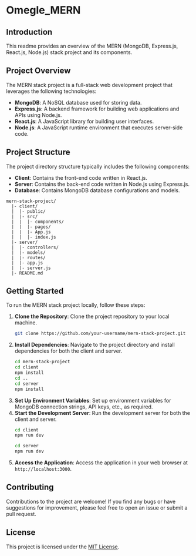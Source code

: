 ﻿# Omegle_MERN

## Introduction

This readme provides an overview of the MERN (MongoDB, Express.js, React.js, Node.js) stack project and its components.

## Project Overview

The MERN stack project is a full-stack web development project that leverages the following technologies:

- **MongoDB**: A NoSQL database used for storing data.
- **Express.js**: A backend framework for building web applications and APIs using Node.js.
- **React.js**: A JavaScript library for building user interfaces.
- **Node.js**: A JavaScript runtime environment that executes server-side code.

## Project Structure

The project directory structure typically includes the following components:

- **Client**: Contains the front-end code written in React.js.
- **Server**: Contains the back-end code written in Node.js using Express.js.
- **Database**: Contains MongoDB database configurations and models.

```
mern-stack-project/
  |- client/
  |  |- public/
  |  |- src/
  |  |  |- components/
  |  |  |- pages/
  |  |  |- App.js
  |  |  |- index.js
  |- server/
  |  |- controllers/
  |  |- models/
  |  |- routes/
  |  |- app.js
  |  |- server.js
  |- README.md
```

## Getting Started

To run the MERN stack project locally, follow these steps:

1. **Clone the Repository**: Clone the project repository to your local machine.
   ```bash
   git clone https://github.com/your-username/mern-stack-project.git
   ```
2. **Install Dependencies**: Navigate to the project directory and install dependencies for both the client and server.
   ```bash
   cd mern-stack-project
   cd client
   npm install
   cd ..
   cd server
   npm install
   ```
3. **Set Up Environment Variables**: Set up environment variables for MongoDB connection strings, API keys, etc., as required.
4. **Start the Development Server**: Run the development server for both the client and server.
   ```bash
   cd client
   npm run dev
   ```
   ```bash
   cd server
   npm run dev
   ```
5. **Access the Application**: Access the application in your web browser at `http://localhost:3000`.

## Contributing

Contributions to the project are welcome! If you find any bugs or have suggestions for improvement, please feel free to open an issue or submit a pull request.

## License

This project is licensed under the [MIT License](LICENSE).
